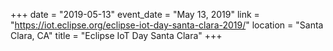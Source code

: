 +++
date = "2019-05-13"
event_date = "May 13, 2019"
link = "https://iot.eclipse.org/eclipse-iot-day-santa-clara-2019/"
location = "Santa Clara, CA"
title = "Eclipse IoT Day Santa Clara"
+++